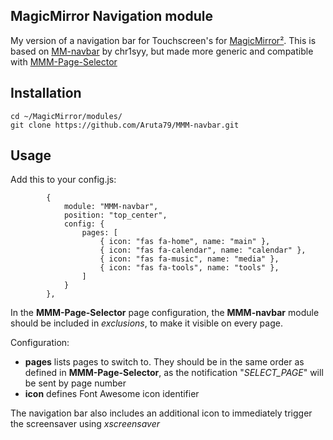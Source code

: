 ## MagicMirror Navigation module

My version of a navigation bar for Touchscreen's for [MagicMirror²](https://github.com/MichMich/MagicMirror).
This is based on [MM-navbar](https://github.com/chr1syy/MM-navbar/blob/master/README.md) by chr1syy, but made more generic and compatible with [MMM-Page-Selector](https://github.com/Veldrovive/MMM-Page-Selector)

## Installation
```
cd ~/MagicMirror/modules/
git clone https://github.com/Aruta79/MMM-navbar.git
```

## Usage

Add this to your config.js:
````
		{
			module: "MMM-navbar",
			position: "top_center",
			config: {
				pages: [
					{ icon: "fas fa-home", name: "main" },
					{ icon: "fas fa-calendar", name: "calendar" },
					{ icon: "fas fa-music", name: "media" },
					{ icon: "fas fa-tools", name: "tools" },
				]
			}
		},

````
In the **MMM-Page-Selector** page configuration, the **MMM-navbar** module should be included in _exclusions_, to make it visible on every page.

Configuration:
 - **pages** lists pages to switch to. They should be in the same order as defined in **MMM-Page-Selector**, as the notification "_SELECT_PAGE_" will be sent by page number
 - **icon** defines Font Awesome icon identifier
 
 The navigation bar also includes an additional icon to immediately trigger the screensaver using _xscreensaver_
